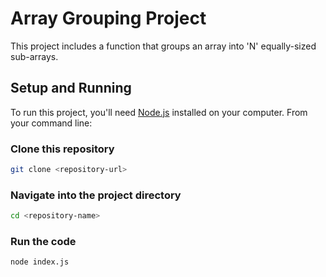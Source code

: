 # Array Grouping Project

This project includes a function that groups an array into 'N' equally-sized sub-arrays.

## Setup and Running

To run this project, you'll need [Node.js](https://nodejs.org/) installed on your computer. From your command line:

### Clone this repository

```bash
git clone <repository-url>
```

### Navigate into the project directory

```bash
cd <repository-name>
```

### Run the code

```bash
node index.js
```


